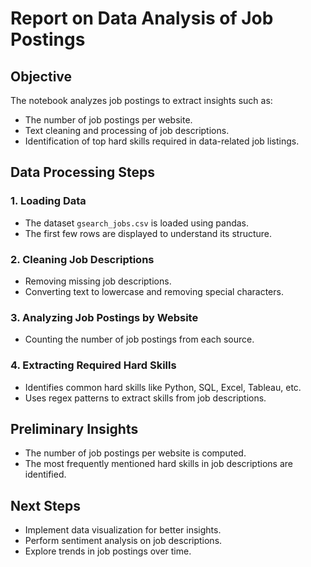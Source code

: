 # **Report on Data Analysis of Job Postings**

## **Objective**
The notebook analyzes job postings to extract insights such as:
- The number of job postings per website.
- Text cleaning and processing of job descriptions.
- Identification of top hard skills required in data-related job listings.

## **Data Processing Steps**
### **1. Loading Data**  
- The dataset `gsearch_jobs.csv` is loaded using pandas.
- The first few rows are displayed to understand its structure.

### **2. Cleaning Job Descriptions**  
- Removing missing job descriptions.
- Converting text to lowercase and removing special characters.

### **3. Analyzing Job Postings by Website**  
- Counting the number of job postings from each source.

### **4. Extracting Required Hard Skills**  
- Identifies common hard skills like Python, SQL, Excel, Tableau, etc.
- Uses regex patterns to extract skills from job descriptions.

## **Preliminary Insights**
- The number of job postings per website is computed.
- The most frequently mentioned hard skills in job descriptions are identified.

## **Next Steps**
- Implement data visualization for better insights.
- Perform sentiment analysis on job descriptions.
- Explore trends in job postings over time.

